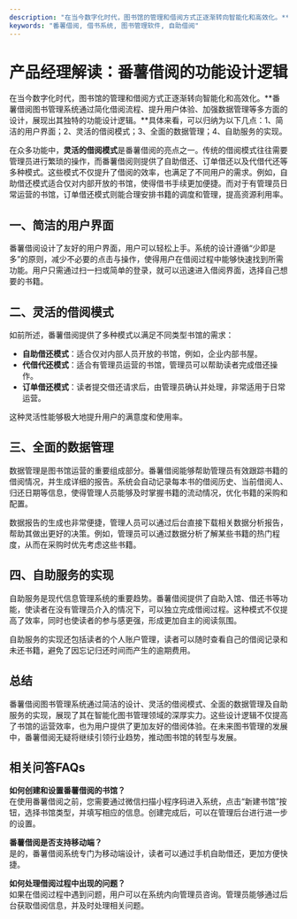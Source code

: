 ```yaml
---
description: "在当今数字化时代，图书馆的管理和借阅方式正逐渐转向智能化和高效化。**番薯借阅图书管理系统通过简化借阅流程、提升用户体验、加强数据管理等多方面的设计，展现出其独特的功能设计逻辑。**具体来看，可以归纳为以下几点：1、简洁的用户界面；2、灵活的借阅模式；3、全面的数据管理；4、自助服务的实现。"
keywords: "番薯借阅, 借书系统, 图书管理软件, 自助借阅"
---
```

# 产品经理解读：番薯借阅的功能设计逻辑

在当今数字化时代，图书馆的管理和借阅方式正逐渐转向智能化和高效化。**番薯借阅图书管理系统通过简化借阅流程、提升用户体验、加强数据管理等多方面的设计，展现出其独特的功能设计逻辑。**具体来看，可以归纳为以下几点：1、简洁的用户界面；2、灵活的借阅模式；3、全面的数据管理；4、自助服务的实现。

在众多功能中，**灵活的借阅模式**是番薯借阅的亮点之一。传统的借阅模式往往需要管理员进行繁琐的操作，而番薯借阅则提供了自助借还、订单借还以及代借代还等多种模式。这些模式不仅提升了借阅的效率，也满足了不同用户的需求。例如，自助借还模式适合仅对内部开放的书馆，使得借书手续更加便捷。而对于有管理员日常运营的书馆，订单借还模式则能合理安排书籍的调度和管理，提高资源利用率。

## **一、简洁的用户界面**

番薯借阅设计了友好的用户界面，用户可以轻松上手。系统的设计遵循“少即是多”的原则，减少不必要的点击与操作，使得用户在借阅过程中能够快速找到所需功能。用户只需通过扫一扫或简单的登录，就可以迅速进入借阅界面，选择自己想要的书籍。

## **二、灵活的借阅模式**

如前所述，番薯借阅提供了多种模式以满足不同类型书馆的需求：

- **自助借还模式**：适合仅对内部人员开放的书馆，例如，企业内部书屋。
- **代借代还模式**：适合有管理员运营的书馆，管理员可以帮助读者完成借还操作。
- **订单借还模式**：读者提交借还请求后，由管理员确认并处理，非常适用于日常运营。

这种灵活性能够极大地提升用户的满意度和使用率。

## **三、全面的数据管理**

数据管理是图书馆运营的重要组成部分。番薯借阅能够帮助管理员有效跟踪书籍的借阅情况，并生成详细的报告。系统会自动记录每本书的借阅历史、当前借阅人、归还日期等信息，使得管理人员能够及时掌握书籍的流动情况，优化书籍的采购和配置。

数据报告的生成也非常便捷，管理人员可以通过后台直接下载相关数据分析报告，帮助其做出更好的决策。例如，管理员可以通过数据分析了解某些书籍的热门程度，从而在采购时优先考虑这些书籍。

## **四、自助服务的实现**

自助服务是现代信息管理系统的重要趋势。番薯借阅提供了自助入馆、借还书等功能，使读者在没有管理员介入的情况下，可以独立完成借阅过程。这种模式不仅提高了效率，同时也使读者的参与感更强，形成更加自主的阅读氛围。

自助服务的实现还包括读者的个人账户管理，读者可以随时查看自己的借阅记录和未还书籍，避免了因忘记归还时间而产生的逾期费用。

## 总结

番薯借阅图书管理系统通过简洁的设计、灵活的借阅模式、全面的数据管理及自助服务的实现，展现了其在智能化图书管理领域的深厚实力。这些设计逻辑不仅提高了书馆的运营效率，也为用户提供了更加友好的借阅体验。在未来图书管理的发展中，番薯借阅无疑将继续引领行业趋势，推动图书馆的转型与发展。

## 相关问答FAQs

**如何创建和设置番薯借阅的书馆？**  
在使用番薯借阅之前，您需要通过微信扫描小程序码进入系统，点击“新建书馆”按钮，选择书馆类型，并填写相应的信息。创建完成后，可以在管理后台进行进一步的设置。

**番薯借阅是否支持移动端？**  
是的，番薯借阅系统专门为移动端设计，读者可以通过手机自助借还，更加方便快捷。

**如何处理借阅过程中出现的问题？**  
如果在借阅过程中遇到问题，用户可以在系统内向管理员咨询。管理员能够通过后台获取借阅信息，并及时处理相关问题。
